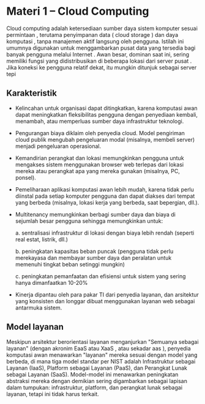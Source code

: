 # Materi 1 – Cloud Computing

Cloud computing adalah ketersediaan sumber daya sistem komputer sesuai permintaan , terutama penyimpanan data ( cloud storage ) dan daya komputasi , tanpa manajemen aktif langsung oleh pengguna. Istilah ini umumnya digunakan untuk menggambarkan pusat data yang tersedia bagi banyak pengguna melalui Internet . Awan besar, dominan saat ini, sering memiliki fungsi yang didistribusikan di beberapa lokasi dari server pusat . Jika koneksi ke pengguna relatif dekat, itu mungkin ditunjuk sebagai server tepi

## Karakteristik

- Kelincahan untuk organisasi dapat ditingkatkan, karena komputasi awan dapat meningkatkan fleksibilitas pengguna dengan penyediaan kembali, menambah, atau memperluas sumber daya infrastruktur teknologi.

- Pengurangan biaya diklaim oleh penyedia cloud. Model pengiriman cloud publik mengubah pengeluaran modal (misalnya, membeli server) menjadi pengeluaran operasional.

- Kemandirian perangkat dan lokasi memungkinkan pengguna untuk mengakses sistem menggunakan browser web terlepas dari lokasi mereka atau perangkat apa yang mereka gunakan (misalnya, PC, ponsel).

- Pemeliharaan aplikasi komputasi awan lebih mudah, karena tidak perlu diinstal pada setiap komputer pengguna dan dapat diakses dari tempat yang berbeda (misalnya, lokasi kerja yang berbeda, saat bepergian, dll.).

- Multitenancy memungkinkan berbagi sumber daya dan biaya di sejumlah besar pengguna sehingga memungkinkan untuk:

    a. sentralisasi infrastruktur di lokasi dengan biaya lebih rendah (seperti real estat, listrik, dll.)

    b. peningkatan kapasitas beban puncak (pengguna tidak perlu merekayasa dan membayar sumber daya dan peralatan untuk memenuhi tingkat beban setinggi mungkin)

    c. peningkatan pemanfaatan dan efisiensi untuk sistem yang sering hanya dimanfaatkan 10-20%

- Kinerja dipantau oleh para pakar TI dari penyedia layanan, dan arsitektur yang konsisten dan longgar dibuat menggunakan layanan web sebagai antarmuka sistem.

## Model layanan

Meskipun arsitektur berorientasi layanan menganjurkan "Semuanya sebagai layanan" (dengan akronim EaaS atau XaaS , atau sekadar aas ), penyedia komputasi awan menawarkan "layanan" mereka sesuai dengan model yang berbeda, di mana tiga model standar per NIST adalah Infrastruktur sebagai Layanan (IaaS), Platform sebagai Layanan (PaaS), dan Perangkat Lunak sebagai Layanan (SaaS). Model-model ini menawarkan peningkatan abstraksi mereka dengan demikian sering digambarkan sebagai lapisan dalam tumpukan: infrastruktur, platform, dan perangkat lunak sebagai layanan, tetapi ini tidak harus terkait.
